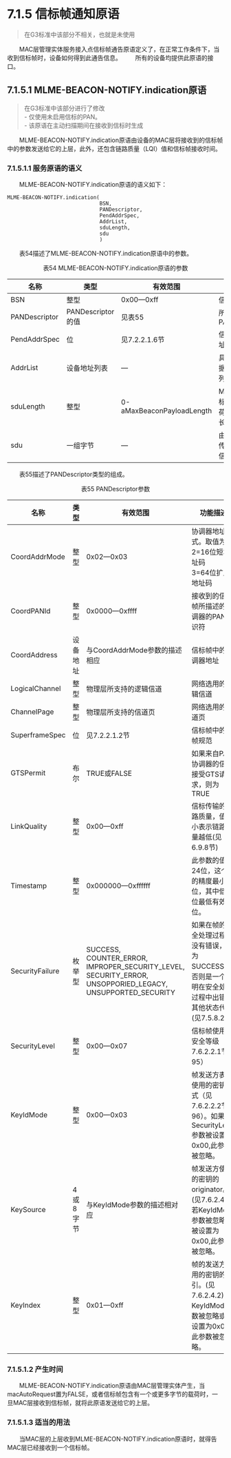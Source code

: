 # 7.1.5 信标帧通知原语
>在G3标准中该部分不相关，也就是未使用

　　MAC层管理实体服务接入点信标帧通告原语定义了，在正常工作条件下，当收到信标帧时，设备如何得到此通告信息。
　　所有的设备均提供此原语的接口。

## 7.1.5.1 MLME-BEACON-NOTIFY.indication原语
>在G3标准中该部分进行了修改
<br>- 仅使用未启用信标的PAN。
<br>- 该原语在主动扫描期间在接收到信标时生成

　　MLME-BEACON-NOTIFY.indication原语由设备的MAC层将接收到的信标帧中的参数发送给它的上层，此外，还包含链路质量（LQI）值和信标帧接收时间。

### 7.1.5.1.1 服务原语的语义
　　MLME-BEACON-NOTIFY.indication原语的语义如下：
```
MLME-BEACON-NOTIFY.indication(
                              BSN,
                              PANDescriptor,
                              PendAddrSpec,
                              AddrList,
                              sduLength,
                              sdu
                              )
```
　　表54描述了MLME-BEACON-NOTIFY.indication原语中的参数。
<center>表54 MLME-BEACON-NOTIFY.indication原语的参数</center>

名称|类型|有效范围|功能描述
----|----|----|----
BSN|整型|0x00—0xff|信标帧序列号
PANDescriptor|PANDescriptor的值|见表55|所接收信标的PANDescriptor
PendAddrSpec|位|见7.2.2.1.6节|信标的未决地址格式
AddrList|设备地址列表|—|具有信标源数据设备的地址列表
sduLength|整型|0-aMaxBeaconPayloadLength|MAC层接收信标帧的信标载荷字段的字节长度
sdu|一组字节|—|由MAC层实体传输到上层的信标帧载荷

　　表55描述了PANDescriptor类型的组成。

<center>表55 PANDescriptor参数</center>

名称|类型|有效范围|功能描述
----|----|----|----
CoordAddrMode|整型|0x02—0x03|协调器地址模式。取值为：<br>2=16位短地址码<br>3=64位扩展地址码
CoordPANId|整型|0x0000—0xffff|接收到的信标帧所描述的协调器的PAN标识符
CoordAddress|设备地址|与CoordAddrMode参数的描述相应|信标帧中的协调器地址
LogicalChannel|整型|物理层所支持的逻辑信道|网络选用的逻辑信道
ChannelPage|整型|物理层所支持的信道页|网络选用的信道页
SuperframeSpec|位|见7.2.2.1.2节|信标帧中的超帧规范
GTSPermit|布尔|TRUE或FALSE|如果来自PAN协调器的信标接受GTS请求，则为TRUE
LinkQuality|整型|0x00—0xff|信标传输的链路质量，值越小表示链路质量越低(见6.9.8节)
Timestamp|整型|0x000000—0xffffff|此参数的值有24位，这个值的精度最小20位，其中低四位最低有效位。
SecurityFailure|枚举型|SUCCESS,<br>COUNTER_ERROR,<br>IMPROPER_SECURITY_LEVEL,<br>SECURITY_ERROR,<br>UNSOPPORIED_LEGACY,<br>UNSUPPORTED_SECURITY|如果在帧的安全处理过程中没有错误，则为SUCCESS；否则是一个表明在安全处理过程中出错的其他状态代码(见7.5.8.2.3)
SecurityLevel|整型|0x00—0x07|信标帧使用的安全等级（见7.6.2.2.1节表95）
KeyIdMode|整型|0x00—0x03|帧发送方表明使用的密钥模式（见7.6.2.2.2节表96）。如果SecurityLevel参数被设置为0x00,此参数被忽略。
KeySource|4或8字节|与KeyIdMode参数的描述相对应|帧发送方使用的密钥的originator。(见7.6.2.4.2)若KeyIdMode参数被忽略或被设置为0x00,此参数被忽略。
KeyIndex|整型|0x01—0xff|帧的发送方使用的密钥的索引。(见7.6.2.4.2)若KeyIdMode参数被忽略或被设置为0x00,此参数被忽略。

### 7.1.5.1.2 产生时间
　　MLME-BEACON-NOTIFY.indication原语由MAC层管理实体产生，当macAutoRequest置为FALSE，或者信标帧包含有一个或更多字节的载荷时，一旦MAC层接收到信标帧，就将此原语发送给它的上层。

### 7.1.5.1.3 适当的用法
　　当MAC层的上层收到MLME-BEACON-NOTIFY.indication原语时，就得告MAC层已经接收到一个信标帧。

